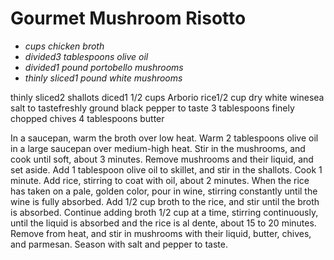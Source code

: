 # Gourmet Mushroom Risotto

- _cups chicken broth_
- _divided3 tablespoons olive oil_
- _divided1 pound portobello mushrooms_
- _thinly sliced1 pound white mushrooms_

thinly sliced2 shallots
diced1 1/2 cups Arborio rice1/2 cup
dry white winesea salt to tastefreshly
ground black pepper to taste
3 tablespoons finely chopped chives
4 tablespoons butter

In a saucepan, warm the broth over low heat.
Warm 2 tablespoons olive oil in a large saucepan over medium-high heat. Stir in the mushrooms, and cook until soft, about 3 minutes. Remove mushrooms and their liquid, and set aside.
Add 1 tablespoon olive oil to skillet, and stir in the shallots. Cook 1 minute. Add rice, stirring to coat with oil, about 2 minutes. When the rice has taken on a pale, golden color, pour in wine, stirring constantly until the wine is fully absorbed. Add 1/2 cup broth to the rice, and stir until the broth is absorbed. Continue adding broth 1/2 cup at a time, stirring continuously, until the liquid is absorbed and the rice is al dente, about 15 to 20 minutes.
Remove from heat, and stir in mushrooms with their liquid, butter, chives, and parmesan. Season with salt and pepper to taste.
